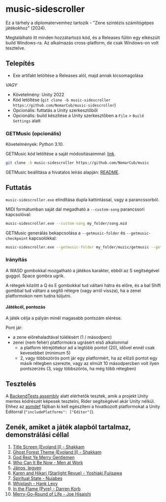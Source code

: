 # music-sidescroller

Ez a tárhely a diplomatervemhez tartozik - "Zene szintézis számítógépes játékokhoz" (2024).

Megtalálható itt minden hozzátartozó kód, és a Releases fülön egy elkészült build Windows-ra. Az alkalmazás cross-platform, de csak Windows-on volt tesztelve.

## Telepítés

- Exe artifakt letöltése a Releases alól, majd annak kicsomagolása

*VAGY*

- Követelmény: Unity 2022
- Kód letöltése (`git clone -b music-sidescroller https://github.com/NomarCub/music-sidescroller`)
- Opcionális: futtatás a Unity szerkesztőből
- Opcionális: build készítése a Unity szerkesztőben a `File` > `Build Settings` alatt

### GETMusic (opcionális)

Követelmények: Python 3.10.

GETMusic kód letöltése a saját módosításaimmal: [link](https://github.com/NomarCub/muzic/tree/music-sidescroller).

```sh
git clone -b music-sidescroller https://github.com/NomarCub/muzic
```

GETMusic beállítása a hivatalos leírás alapján: [README](https://github.com/NomarCub/muzic/tree/music-sidescroller/getmusic#getmusic).

## Futtatás

`music-sidescroller.exe` elindítása dupla kattintással, vagy a parancssorból.

MIDI formátumban saját dal megadható a `--custom-song` parancssori kapcsolóval:

```sh
music-sidescroller.exe --custom-song my_folder/song.mid
```

GETMusic generálás bekapcsolása a `--getmusic-folder` és `--getmusic-checkpoint` kapcsolókkal:

```sh
music-sidescroller.exe --getmusic-folder my_folder/muzic/getmusic --getmusic-checkpoint my_folder/checkpoint.pth
```

### Irányítás

A WASD gombokkal mozgatható a játékos karakter, ebből az S segítségével guggol. Space gombra ugrik.

A rétegek között a Q és E gombokkal tud váltani hátra és előre, és a bal Shift gombbal tud váltani a segítő rétegre (vagy arról vissza), ha a zenei platformokon nem tudna túljutni.

#### Játékcél, pontozás

A játék célja a pályán minél magasabb pontszám elérése.

Pont jár:

- a zene előrehaladtával túlélésért (1 / másodperc)
- zenei (nem fehér) platformokra ugrásért első alkalommal
  - a platform létrejöttekor ad a legtöbb pontot (20), idővel ennél csak kevesebbet (minimum 5)
  - 2, vagy többszörös pont jár egy platformért, ha az előző pontot egy másik rétegben szerezte, vagy az elmúlt 10 másodpercben volt ilyen pontszerzés (3, vagy többszörös, ha még több rétegben)

## Tesztelés

A [BackendTests assembly](./Assets/Tests/Backend/) alatt elérhetők tesztek, amik a projekt Unity mentes kódrészét képesek tesztelni, Rider segítségével akár Unity nélkül.
Ehhez az [asmdef](./Assets/Tests/Backend/BackendTests.asmdef) fájlban ki kell egészíteni a hivatkozott platformokat a Unity Editorral (`"includePlatforms": ["Editor"]`).

## Zenék, amiket a játék alapból tartalmaz, demonstrálási céllal

01. [Title Screen (Evoland II) - Shakkam](https://musescore.com/user/12077776/scores/3581556)
02. [Ghost Forest Theme (Evoland II) - Shakkam](https://musescore.com/user/10949326/scores/6327036)
03. [God Rest Ye Merry Gentlemen](https://musescore.com/georgewu/scores/2979086)
04. [Who Can It Be Now - Men at Work](https://musescore.com/user/30237975/scores/5695163)
05. [János, legyen](https://musescore.com/kovianyo/scores/4920850)
06. [Karen and Hikari (Starlight Revue) - Yoshiaki Fujisawa](https://musescore.com/user/13229721/scores/5353388)
07. [Spiritual State - Nujabes](https://musescore.com/user/20554696/scores/6695220)
08. [Whiplash - Hank Levy](https://musescore.com/user/178085/scores/757001)
09. [In the Flame (Pyre) - Darren Korb](https://musescore.com/user/6675226/scores/4865086)
10. [Merry-Go-Round of Life - Joe Hisaishi](https://musescore.com/user/7445686/scores/2851556)

